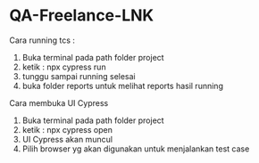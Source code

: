 # QA-Freelance-LNK

Cara running tcs :
1. Buka terminal pada path folder project
2. ketik : npx cypress run
3. tunggu sampai running selesai
4. buka folder reports untuk melihat reports hasil running

Cara membuka UI Cypress
1. Buka terminal pada path folder project
2. ketik : npx cypress open
3. UI Cypress akan muncul
4. Pilih browser yg akan digunakan untuk menjalankan test case
